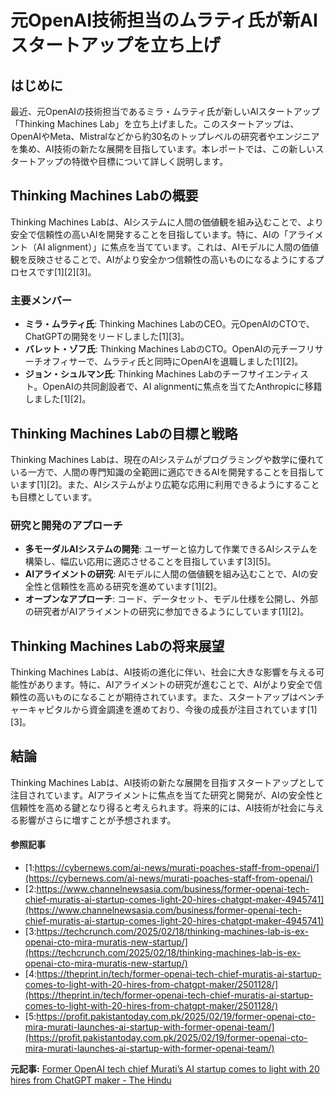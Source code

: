 # 元OpenAI技術担当のムラティ氏が新AIスタートアップを立ち上げ

## はじめに

最近、元OpenAIの技術担当であるミラ・ムラティ氏が新しいAIスタートアップ「Thinking Machines Lab」を立ち上げました。このスタートアップは、OpenAIやMeta、Mistralなどから約30名のトップレベルの研究者やエンジニアを集め、AI技術の新たな展開を目指しています。本レポートでは、この新しいスタートアップの特徴や目標について詳しく説明します。

## Thinking Machines Labの概要

Thinking Machines Labは、AIシステムに人間の価値観を組み込むことで、より安全で信頼性の高いAIを開発することを目指しています。特に、AIの「アライメント（AI alignment）」に焦点を当てています。これは、AIモデルに人間の価値観を反映させることで、AIがより安全かつ信頼性の高いものになるようにするプロセスです[1][2][3]。

### 主要メンバー

- **ミラ・ムラティ氏**: Thinking Machines LabのCEO。元OpenAIのCTOで、ChatGPTの開発をリードしました[1][3]。
- **バレット・ゾフ氏**: Thinking Machines LabのCTO。OpenAIの元チーフリサーチオフィサーで、ムラティ氏と同時にOpenAIを退職しました[1][2]。
- **ジョン・シュルマン氏**: Thinking Machines Labのチーフサイエンティスト。OpenAIの共同創設者で、AI alignmentに焦点を当てたAnthropicに移籍しました[1][2]。

## Thinking Machines Labの目標と戦略

Thinking Machines Labは、現在のAIシステムがプログラミングや数学に優れている一方で、人間の専門知識の全範囲に適応できるAIを開発することを目指しています[1][2]。また、AIシステムがより広範な応用に利用できるようにすることも目標としています。

### 研究と開発のアプローチ

- **多モーダルAIシステムの開発**: ユーザーと協力して作業できるAIシステムを構築し、幅広い応用に適応させることを目指しています[3][5]。
- **AIアライメントの研究**: AIモデルに人間の価値観を組み込むことで、AIの安全性と信頼性を高める研究を進めています[1][2]。
- **オープンなアプローチ**: コード、データセット、モデル仕様を公開し、外部の研究者がAIアライメントの研究に参加できるようにしています[1][2]。

## Thinking Machines Labの将来展望

Thinking Machines Labは、AI技術の進化に伴い、社会に大きな影響を与える可能性があります。特に、AIアライメントの研究が進むことで、AIがより安全で信頼性の高いものになることが期待されています。また、スタートアップはベンチャーキャピタルから資金調達を進めており、今後の成長が注目されています[1][3]。

## 結論

Thinking Machines Labは、AI技術の新たな展開を目指すスタートアップとして注目されています。AIアライメントに焦点を当てた研究と開発が、AIの安全性と信頼性を高める鍵となり得ると考えられます。将来的には、AI技術が社会に与える影響がさらに増すことが予想されます。

#### 参照記事
- [1:https://cybernews.com/ai-news/murati-poaches-staff-from-openai/](https://cybernews.com/ai-news/murati-poaches-staff-from-openai/)
- [2:https://www.channelnewsasia.com/business/former-openai-tech-chief-muratis-ai-startup-comes-light-20-hires-chatgpt-maker-4945741](https://www.channelnewsasia.com/business/former-openai-tech-chief-muratis-ai-startup-comes-light-20-hires-chatgpt-maker-4945741)
- [3:https://techcrunch.com/2025/02/18/thinking-machines-lab-is-ex-openai-cto-mira-muratis-new-startup/](https://techcrunch.com/2025/02/18/thinking-machines-lab-is-ex-openai-cto-mira-muratis-new-startup/)
- [4:https://theprint.in/tech/former-openai-tech-chief-muratis-ai-startup-comes-to-light-with-20-hires-from-chatgpt-maker/2501128/](https://theprint.in/tech/former-openai-tech-chief-muratis-ai-startup-comes-to-light-with-20-hires-from-chatgpt-maker/2501128/)
- [5:https://profit.pakistantoday.com.pk/2025/02/19/former-openai-cto-mira-murati-launches-ai-startup-with-former-openai-team/](https://profit.pakistantoday.com.pk/2025/02/19/former-openai-cto-mira-murati-launches-ai-startup-with-former-openai-team/)


**元記事:** [
 Former OpenAI tech chief Murati’s AI startup comes to light with 20 hires from ChatGPT maker - The Hindu
](https://www.thehindu.com/sci-tech/technology/former-openai-tech-chief-muratis-ai-startup-comes-to-light-with-20-hires-from-chatgpt-maker/article69236642.ece)